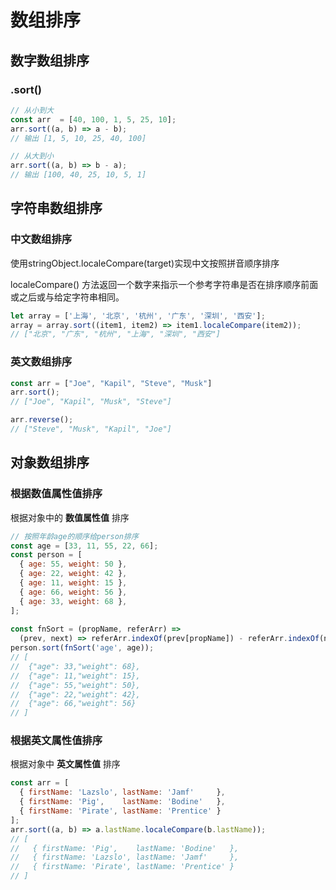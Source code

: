 # 数组排序

## 数字数组排序

### .sort()

```js
// 从小到大
const arr  = [40, 100, 1, 5, 25, 10];
arr.sort((a, b) => a - b);
// 输出 [1, 5, 10, 25, 40, 100]

// 从大到小
arr.sort((a, b) => b - a);
// 输出 [100, 40, 25, 10, 5, 1]
```

## 字符串数组排序

### 中文数组排序

使用stringObject.localeCompare(target)实现中文按照拼音顺序排序

localeCompare() 方法返回一个数字来指示一个参考字符串是否在排序顺序前面或之后或与给定字符串相同。

```js
let array = ['上海', '北京', '杭州', '广东', '深圳', '西安'];
array = array.sort((item1, item2) => item1.localeCompare(item2));
// ["北京", "广东", "杭州", "上海", "深圳", "西安"]
```

### 英文数组排序

```js
const arr = ["Joe", "Kapil", "Steve", "Musk"]
arr.sort();
// ["Joe", "Kapil", "Musk", "Steve"]

arr.reverse();
// ["Steve", "Musk", "Kapil", "Joe"]
```

## 对象数组排序

### 根据数值属性值排序

根据对象中的 **数值属性值** 排序

```js
// 按照年龄age的顺序给person排序
const age = [33, 11, 55, 22, 66];
const person = [
  { age: 55, weight: 50 },
  { age: 22, weight: 42 },
  { age: 11, weight: 15 },
  { age: 66, weight: 56 },
  { age: 33, weight: 68 },
];
  
const fnSort = (propName, referArr) =>  
  (prev, next) => referArr.indexOf(prev[propName]) - referArr.indexOf(next[propName]);
person.sort(fnSort('age', age));
// [
//  {"age": 33,"weight": 68},
//  {"age": 11,"weight": 15},
//  {"age": 55,"weight": 50},
//  {"age": 22,"weight": 42},
//  {"age": 66,"weight": 56}
// ]
```

### 根据英文属性值排序

根据对象中 **英文属性值** 排序

```js
const arr = [ 
  { firstName: 'Lazslo', lastName: 'Jamf'     },
  { firstName: 'Pig',    lastName: 'Bodine'   },
  { firstName: 'Pirate', lastName: 'Prentice' }
];
arr.sort((a, b) => a.lastName.localeCompare(b.lastName));
// [ 
//   { firstName: 'Pig',    lastName: 'Bodine'   },
//   { firstName: 'Lazslo', lastName: 'Jamf'     },
//   { firstName: 'Pirate', lastName: 'Prentice' }
// ]
```
